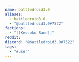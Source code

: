 ```yaml
---
name: battledroid3.0
aliases:
  - battledroid3.0
  - "@battledroid3.0#7522"
factions:
  - "[[Kessoku Band]]"
reddit: 
discord: "@battledroid3.0#7522"
tags:
  - "#user"
---
```

